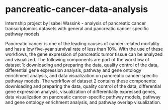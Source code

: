 # pancreatic-cancer-data-analysis
Internship project by Isabel Wassink - analysis of pancreatic cancer transcriptomics datasets with general and pancreatic cancer specific pathway models

Pancreatic cancer is one of the leading causes of cancer-related mortality and has a low five-year survival rate of less than 10%. With the use of these workflows, the gene expression of pancreatic tumor tissue can be analyzed and visualized. The following components are part of the workflow of dataset 1: downloading and preparing the data, quality control of the data, differential gene expression analysis, pathway and gene ontology enrichment analysis, and data visualization on pancreatic cancer-specific pathway models. The workflow of dataset 2 contains these components: downloading and preparing the data, quality control of the data, differential gene expression analysis, visualization of differentially expressed genes, data visualization on pancreatic cancer-specific pathway models, pathway and gene ontology enrichment analysis, and pathway overlap visualization. 
